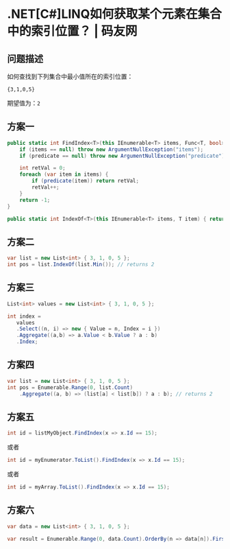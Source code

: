 # .NET[C#]LINQ如何获取某个元素在集合中的索引位置？ | 码友网



## 问题描述

如何查找到下列集合中最小值所在的索引位置：

```
{3,1,0,5}
```

期望值为：`2`

## 方案一

```C#
public static int FindIndex<T>(this IEnumerable<T> items, Func<T, bool> predicate) {
    if (items == null) throw new ArgumentNullException("items");
    if (predicate == null) throw new ArgumentNullException("predicate");

    int retVal = 0;
    foreach (var item in items) {
        if (predicate(item)) return retVal;
        retVal++;
    }
    return -1;
}

public static int IndexOf<T>(this IEnumerable<T> items, T item) { return items.FindIndex(i => EqualityComparer<T>.Default.Equals(item, i)); }
```

## 方案二

```C#
var list = new List<int> { 3, 1, 0, 5 };
int pos = list.IndexOf(list.Min()); // returns 2
```

## 方案三

```C#
List<int> values = new List<int> { 3, 1, 0, 5 };

int index =
   values
   .Select((n, i) => new { Value = n, Index = i })
   .Aggregate((a,b) => a.Value < b.Value ? a : b)
   .Index;
```

## 方案四

```C#
var list = new List<int> { 3, 1, 0, 5 };
int pos = Enumerable.Range(0, list.Count)
    .Aggregate((a, b) => (list[a] < list[b]) ? a : b); // returns 2
```

## 方案五

```C#
int id = listMyObject.FindIndex(x => x.Id == 15);
```

或者

```C#
int id = myEnumerator.ToList().FindIndex(x => x.Id == 15);
```

或者

```C#
int id = myArray.ToList().FindIndex(x => x.Id == 15);
```

## 方案六

```C#
var data = new List<int> { 3, 1, 0, 5 };

var result = Enumerable.Range(0, data.Count).OrderBy(n => data[n]).First();
```